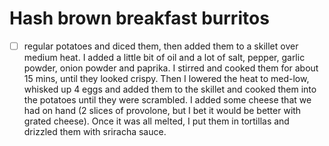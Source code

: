 # Hash brown breakfast burritos

- [ ]  regular potatoes and diced them, then added them to a skillet over medium heat. I added a little bit of oil and a lot of salt, pepper, garlic powder, onion powder and paprika. I stirred and cooked them for about 15 mins, until they looked crispy. Then I lowered the heat to med-low, whisked up 4 eggs and added them to the skillet and cooked them into the potatoes until they were scrambled. I added some cheese that we had on hand (2 slices of provolone, but I bet it would be better with grated cheese). Once it was all melted, I put them in tortillas and drizzled them with sriracha sauce.